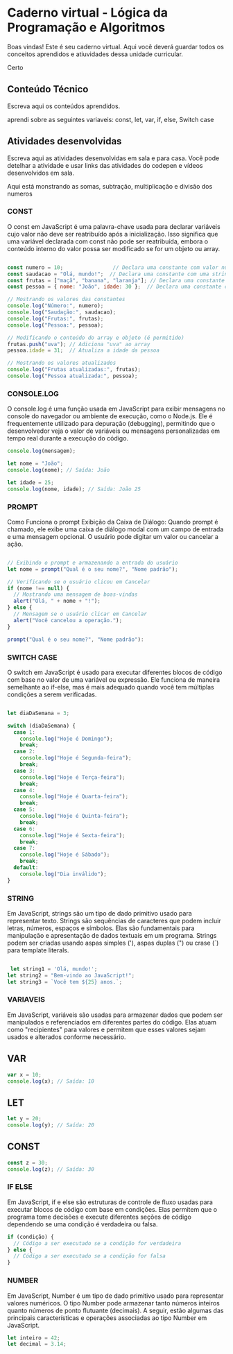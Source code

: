 
# Caderno virtual - Lógica da Programação e Algoritmos
Boas vindas! Este é seu caderno virtual. Aqui você deverá guardar todos os conceitos aprendidos e atiuvidades dessa unidade curricular. 

Certo

## Conteúdo Técnico
Escreva aqui os conteúdos aprendidos.

aprendi sobre as seguintes variaveis: const, let, var, if, else, Switch case

## Atividades desenvolvidas
Escreva aqui as atividades desenvolvidas em sala e para casa. Você pode detelhar a atividade e usar links das atividades do codepen e vídeos desenvolvidos em sala. 

Aqui está monstrando as somas, subtração, multiplicação e divisão dos numeros

 ### CONST
  O const em JavaScript é uma palavra-chave usada para declarar variáveis cujo valor não deve ser reatribuído após a inicialização. Isso significa que uma variável declarada com const não pode ser reatribuída, embora o conteúdo interno do valor possa ser modificado se for um objeto ou array.

 
````js

const numero = 10;                // Declara uma constante com valor numérico
const saudacao = "Olá, mundo!";  // Declara uma constante com uma string
const frutas = ["maçã", "banana", "laranja"]; // Declara uma constante com um array
const pessoa = { nome: "João", idade: 30 };  // Declara uma constante com um objeto

// Mostrando os valores das constantes
console.log("Número:", numero);
console.log("Saudação:", saudacao);
console.log("Frutas:", frutas);
console.log("Pessoa:", pessoa);

// Modificando o conteúdo do array e objeto (é permitido)
frutas.push("uva"); // Adiciona "uva" ao array
pessoa.idade = 31;  // Atualiza a idade da pessoa

// Mostrando os valores atualizados
console.log("Frutas atualizadas:", frutas);
console.log("Pessoa atualizada:", pessoa);

````

### CONSOLE.LOG
O console.log é uma função usada em JavaScript para exibir mensagens no console do navegador ou ambiente de execução, como o Node.js. Ele é frequentemente utilizado para depuração (debugging), permitindo que o desenvolvedor veja o valor de variáveis ou mensagens personalizadas em tempo real durante a execução do código.

````js
console.log(mensagem);

let nome = "João";
console.log(nome); // Saída: João

let idade = 25;
console.log(nome, idade); // Saída: João 25

````


### PROMPT
Como Funciona o prompt
Exibição da Caixa de Diálogo: Quando prompt é chamado, ele exibe uma caixa de diálogo modal com um campo de entrada e uma mensagem opcional. O usuário pode digitar um valor ou cancelar a ação.

````js

// Exibindo o prompt e armazenando a entrada do usuário
let nome = prompt("Qual é o seu nome?", "Nome padrão");

// Verificando se o usuário clicou em Cancelar
if (nome !== null) {
  // Mostrando uma mensagem de boas-vindas
  alert("Olá, " + nome + "!");
} else {
  // Mensagem se o usuário clicar em Cancelar
  alert("Você cancelou a operação.");
}

prompt("Qual é o seu nome?", "Nome padrão"):

````


### SWITCH CASE
O switch em JavaScript é usado para executar diferentes blocos de código com base no valor de uma variável ou expressão. Ele funciona de maneira semelhante ao if-else, mas é mais adequado quando você tem múltiplas condições a serem verificadas.

````js

let diaDaSemana = 3;

switch (diaDaSemana) {
  case 1:
    console.log("Hoje é Domingo");
    break;
  case 2:
    console.log("Hoje é Segunda-feira");
    break;
  case 3:
    console.log("Hoje é Terça-feira");
    break;
  case 4:
    console.log("Hoje é Quarta-feira");
    break;
  case 5:
    console.log("Hoje é Quinta-feira");
    break;
  case 6:
    console.log("Hoje é Sexta-feira");
    break;
  case 7:
    console.log("Hoje é Sábado");
    break;
  default:
    console.log("Dia inválido");
}
````


### STRING
Em JavaScript, strings são um tipo de dado primitivo usado para representar texto. Strings são sequências de caracteres que podem incluir letras, números, espaços e símbolos. Elas são fundamentais para manipulação e apresentação de dados textuais em um programa.
Strings podem ser criadas usando aspas simples ('), aspas duplas (") ou crase (`) para template literals.

````js

 let string1 = 'Olá, mundo!';
let string2 = "Bem-vindo ao JavaScript!";
let string3 = `Você tem ${25} anos.`;
````

### VARIAVEIS 
Em JavaScript, variáveis são usadas para armazenar dados que podem ser manipulados e referenciados em diferentes partes do código. Elas atuam como "recipientes" para valores e permitem que esses valores sejam usados e alterados conforme necessário.

## VAR

````js
var x = 10;
console.log(x); // Saída: 10
````

## LET

````js
let y = 20;
console.log(y); // Saída: 20
````

## CONST

````js
const z = 30;
console.log(z); // Saída: 30
````

### IF ELSE
Em JavaScript, if e else são estruturas de controle de fluxo usadas para executar blocos de código com base em condições. Elas permitem que o programa tome decisões e execute diferentes seções de código dependendo se uma condição é verdadeira ou falsa.

````js
if (condição) {
  // Código a ser executado se a condição for verdadeira
} else {
  // Código a ser executado se a condição for falsa
}
````
### NUMBER
Em JavaScript, Number é um tipo de dado primitivo usado para representar valores numéricos. O tipo Number pode armazenar tanto números inteiros quanto números de ponto flutuante (decimais). A seguir, estão algumas das principais características e operações associadas ao tipo Number em JavaScript.

````js
let inteiro = 42;
let decimal = 3.14;
````

 
 
